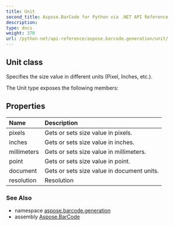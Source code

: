 ```yaml
---
title: Unit
second_title: Aspose.BarCode for Python via .NET API Reference
description: 
type: docs
weight: 370
url: /python-net/api-reference/aspose.barcode.generation/unit/
---
```


## Unit class

Specifies the size value in different units (Pixel, Inches, etc.).

The Unit type exposes the following members:
## Properties
| Name | Description |
| :- | :- |
|pixels|Gets or sets size value in pixels.|
|inches|Gets or sets size value in inches.|
|millimeters|Gets or sets size value in millimeters.|
|point|Gets or sets size value in point.|
|document|Gets or sets size value in document units.|
|resolution|Resolution|

### See Also

* namespace [aspose.barcode.generation](/barcode/python-net/api-reference/aspose.barcode.generation/)
* assembly [Aspose.BarCode](/barcode/python-net/api-reference/)

